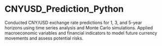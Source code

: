 # CNYUSD_Prediction_Python
Conducted CNY/USD exchange rate predictions for 1, 3, and 5-year horizons using time series analysis and Monte Carlo simulations. Applied macroeconomic variables and financial indicators to model future currency movements and assess potential risks.
